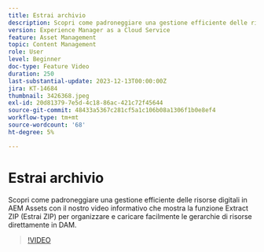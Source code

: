 ```yaml
---
title: Estrai archivio
description: Scopri come padroneggiare una gestione efficiente delle risorse digitali in AEM Assets con il nostro video informativo che mostra la funzione Extract ZIP (Estrai ZIP) per organizzare e caricare facilmente le gerarchie di risorse direttamente in DAM.
version: Experience Manager as a Cloud Service
feature: Asset Management
topic: Content Management
role: User
level: Beginner
doc-type: Feature Video
duration: 250
last-substantial-update: 2023-12-13T00:00:00Z
jira: KT-14684
thumbnail: 3426368.jpeg
exl-id: 20d81379-7e5d-4c18-86ac-421c72f45644
source-git-commit: 48433a5367c281cf5a1c106b08a1306f1b0e8ef4
workflow-type: tm+mt
source-wordcount: '68'
ht-degree: 5%

---
```


# Estrai archivio

Scopri come padroneggiare una gestione efficiente delle risorse digitali in AEM Assets con il nostro video informativo che mostra la funzione Extract ZIP (Estrai ZIP) per organizzare e caricare facilmente le gerarchie di risorse direttamente in DAM.

>[!VIDEO](https://video.tv.adobe.com/v/3447150/?learn=on&captions=ita)
